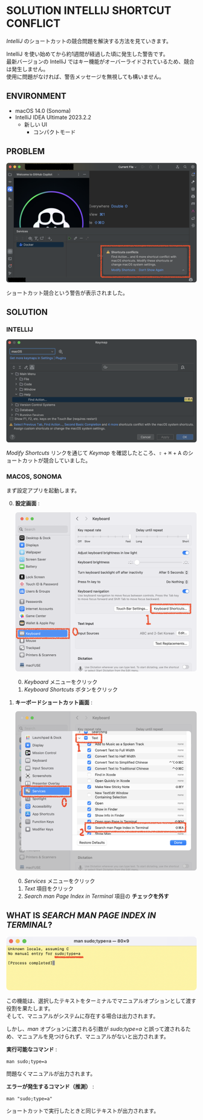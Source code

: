 # SOLUTION INTELLIJ SHORTCUT CONFLICT

*IntelliJ* のショートカットの競合問題を解決する方法を見ていきます。

IntelliJ を使い始めてから約1週間が経過した頃に発生した警告です。 \
最新バージョンの IntelliJ ではキー機能がオーバーライドされているため、競合は発生しません。 \
使用に問題がなければ、警告メッセージを無視しても構いません。

## ENVIRONMENT

- macOS 14.0 (Sonoma)
- IntelliJ IDEA Ultimate 2023.2.2
  - 新しい UI
    - コンパクトモード

## PROBLEM

![ショートカット競合警告](/static/resources/2023-10-27-11-00-19.png)

ショートカット競合という警告が表示されました。

## SOLUTION

### INTELLIJ

![ショートカット競合確認](/static/resources/2023-10-27-11-10-04.png)

*Modify Shortcuts* リンクを通じて *Keymap* を確認したところ、<kbd>⇧</kbd> + <kbd>⌘</kbd> + <kbd>A</kbd> のショートカットが競合していました。

### MACOS, SONOMA

まず設定アプリを起動します。

0. **設定画面** :

   ![設定でキーボードショートカット画面にアクセスする方法](/static/resources/2023-10-27-11-52-59.png)

   0. *Keyboard* メニューをクリック
   1. *Keyboard Shortcuts* ボタンをクリック

1. **キーボードショートカット画面** :

   ![ソノマのショートカット設定確認](/static/resources/2023-10-27-11-59-56.png)

   0. *Services* メニューをクリック
   1. *Text* 項目をクリック
   2. *Search man Page Index in Terminal* 項目の **チェックを外す**

## WHAT IS *SEARCH MAN PAGE INDEX IN TERMINAL*?

![ショートカット実行結果](/static/resources/2023-10-27-12-08-57.png)

この機能は、選択したテキストをターミナルでマニュアルオプションとして渡す役割を果たします。 \
そして、マニュアルがシステムに存在する場合は出力されます。

しかし、*man* オプションに渡される引数が *sudo;type=a* と誤って渡されるため、マニュアルを見つけられず、マニュアルがないと出力されます。

**実行可能なコマンド** :

```text
man sudo;type=a
```

問題なくマニュアルが出力されます。

**エラーが発生するコマンド（推測）** :

```text
man "sudo;type=a"
```

ショートカットで実行したときと同じテキストが出力されます。

